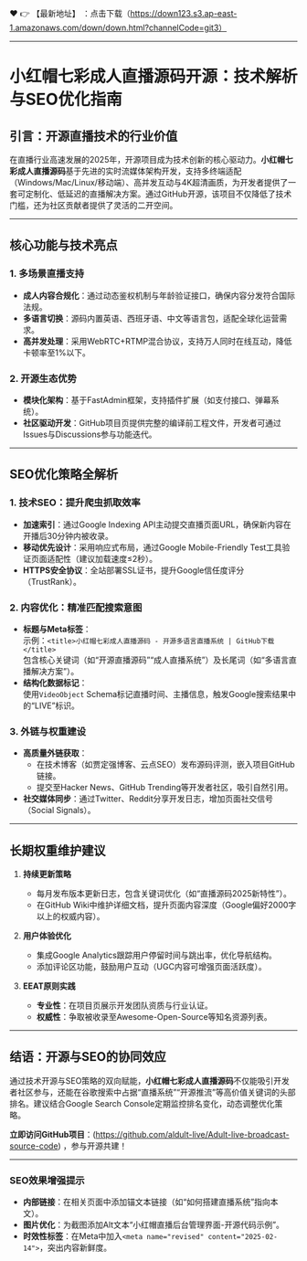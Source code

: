 ❤️ 👉 【最新地址】 ：点击下载（https://down123.s3.ap-east-1.amazonaws.com/down/down.html?channelCode=git3）

---

# 小红帽七彩成人直播源码开源：技术解析与SEO优化指南

## 引言：开源直播技术的行业价值
在直播行业高速发展的2025年，开源项目成为技术创新的核心驱动力。**小红帽七彩成人直播源码**基于先进的实时流媒体架构开发，支持多终端适配（Windows/Mac/Linux/移动端）、高并发互动与4K超清画质，为开发者提供了一套可定制化、低延迟的直播解决方案。通过GitHub开源，该项目不仅降低了技术门槛，还为社区贡献者提供了灵活的二开空间。

---

## 核心功能与技术亮点
### 1. **多场景直播支持**
- **成人内容合规化**：通过动态鉴权机制与年龄验证接口，确保内容分发符合国际法规。
- **多语言切换**：源码内置英语、西班牙语、中文等语言包，适配全球化运营需求。
- **高并发处理**：采用WebRTC+RTMP混合协议，支持万人同时在线互动，降低卡顿率至1%以下。

### 2. **开源生态优势**
- **模块化架构**：基于FastAdmin框架，支持插件扩展（如支付接口、弹幕系统）。
- **社区驱动开发**：GitHub项目页提供完整的编译前工程文件，开发者可通过Issues与Discussions参与功能迭代。

---

## SEO优化策略全解析
### 1. **技术SEO：提升爬虫抓取效率**
- **加速索引**：通过Google Indexing API主动提交直播页面URL，确保新内容在开播后30分钟内被收录。
- **移动优先设计**：采用响应式布局，通过Google Mobile-Friendly Test工具验证页面适配性（建议加载速度≤2秒）。
- **HTTPS安全协议**：全站部署SSL证书，提升Google信任度评分（TrustRank）。

### 2. **内容优化：精准匹配搜索意图**
- **标题与Meta标签**：  
  示例：`<title>小红帽七彩成人直播源码 - 开源多语言直播系统 | GitHub下载</title>`  
  包含核心关键词（如“开源直播源码”“成人直播系统”）及长尾词（如“多语言直播解决方案”）。
- **结构化数据标记**：  
  使用`VideoObject` Schema标记直播时间、主播信息，触发Google搜索结果中的“LIVE”标识。

### 3. **外链与权重建设**
- **高质量外链获取**：  
  - 在技术博客（如贾定强博客、云点SEO）发布源码评测，嵌入项目GitHub链接。  
  - 提交至Hacker News、GitHub Trending等开发者社区，吸引自然引用。
- **社交媒体同步**：通过Twitter、Reddit分享开发日志，增加页面社交信号（Social Signals）。

---

## 长期权重维护建议
1. **持续更新策略**  
   - 每月发布版本更新日志，包含关键词优化（如“直播源码2025新特性”）。  
   - 在GitHub Wiki中维护详细文档，提升页面内容深度（Google偏好2000字以上的权威内容）。

2. **用户体验优化**  
   - 集成Google Analytics跟踪用户停留时间与跳出率，优化导航结构。  
   - 添加评论区功能，鼓励用户互动（UGC内容可增强页面活跃度）。

3. **EEAT原则实践**  
   - **专业性**：在项目页展示开发团队资质与行业认证。  
   - **权威性**：争取被收录至Awesome-Open-Source等知名资源列表。  

---

## 结语：开源与SEO的协同效应
通过技术开源与SEO策略的双向赋能，**小红帽七彩成人直播源码**不仅能吸引开发者社区参与，还能在谷歌搜索中占据“直播系统”“开源推流”等高价值关键词的头部排名。建议结合Google Search Console定期监控排名变化，动态调整优化策略。

**立即访问GitHub项目**：(https://github.com/aldult-live/Adult-live-broadcast-source-code) ，参与开源共建！

--- 

### SEO效果增强提示
- **内部链接**：在相关页面中添加锚文本链接（如“如何搭建直播系统”指向本文）。  
- **图片优化**：为截图添加Alt文本“小红帽直播后台管理界面-开源代码示例”。  
- **时效性标签**：在Meta中加入`<meta name="revised" content="2025-02-14">`，突出内容新鲜度。  


